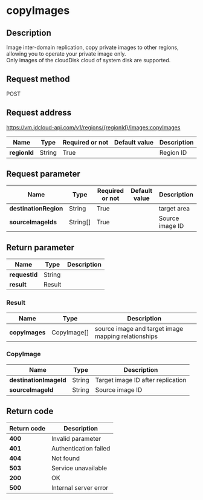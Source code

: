 # copyImages


## Description
Image inter-domain replication,  copy private images to other regions,  allowing you to operate your private image only. <br>
Only images of the cloudDisk cloud of system disk are supported.


## Request method
POST

## Request address
https://vm.jdcloud-api.com/v1/regions/{regionId}/images:copyImages

|Name|Type|Required or not|Default value|Description|
|---|---|---|---|---|
|**regionId**|String|True||Region ID|

## Request parameter
|Name|Type|Required or not|Default value|Description|
|---|---|---|---|---|
|**destinationRegion**|String|True||target area|
|**sourceImageIds**|String[]|True||Source image ID|


## Return parameter
|Name|Type|Description|
|---|---|---|
|**requestId**|String||
|**result**|Result||


### <a name="Result">Result</a>
|Name|Type|Description|
|---|---|---|
|**copyImages**|CopyImage[]|source image and target image mapping relationships|
### <a name="CopyImage">CopyImage</a>
|Name|Type|Description|
|---|---|---|
|**destinationImageId**|String|Target image ID after replication|
|**sourceImageId**|String|Source image ID|

## Return code
|Return code|Description|
|---|---|
|**400**|Invalid parameter|
|**401**|Authentication failed|
|**404**|Not found|
|**503**|Service unavailable|
|**200**|OK|
|**500**|Internal server error|
